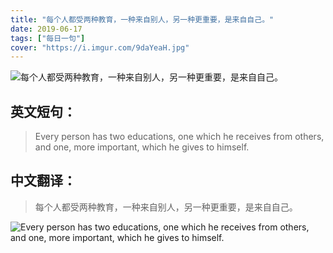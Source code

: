 ```yaml
---
title: "每个人都受两种教育，一种来自别人，另一种更重要，是来自自己。"
date: 2019-06-17
tags: ["每日一句"]
cover: "https://i.imgur.com/9daYeaH.jpg"
---
```


![每个人都受两种教育，一种来自别人，另一种更重要，是来自自己。](https://i.imgur.com/esarwc6.jpg)

## 英文短句：
> Every person has two educations, one which he receives from others, and one, more important, which he gives to himself.

<!--more-->

## 中文翻译：
> 每个人都受两种教育，一种来自别人，另一种更重要，是来自自己。

![Every person has two educations, one which he receives from others, and one, more important, which he gives to himself.](https://i.imgur.com/zJARA3p.jpg)

